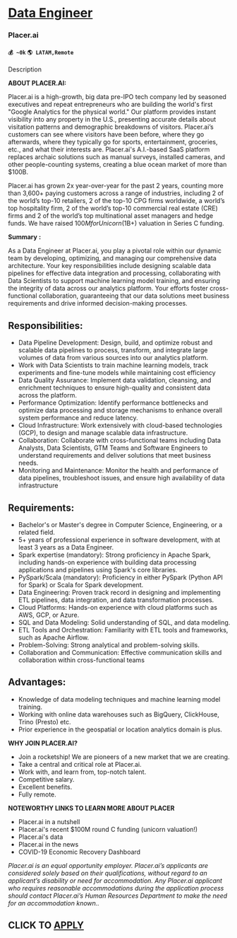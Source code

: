 # [Data Engineer](https://www.remotewlb.com/apply/data-engineer-70021)  
### Placer.ai  
#### `💰 ~0k` `🌎 LATAM,Remote`  

Description

**ABOUT PLACER.AI:**

Placer.ai is a high-growth, big data pre-IPO tech company led by seasoned executives and repeat entrepreneurs who are building the world's first "Google Analytics for the physical world." Our platform provides instant visibility into any property in the U.S., presenting accurate details about visitation patterns and demographic breakdowns of visitors. Placer.ai’s customers can see where visitors have been before, where they go afterwards, where they typically go for sports, entertainment, groceries, etc., and what their interests are. Placer.ai's A.I.-based SaaS platform replaces archaic solutions such as manual surveys, installed cameras, and other people-counting systems, creating a blue ocean market of more than $100B.

Placer.ai has grown 2x year-over-year for the past 2 years, counting more than 3,600+ paying customers across a range of industries, including 2 of the world’s top-10 retailers, 2 of the top-10 CPG firms worldwide, a world’s top hospitality firm, 2 of the world’s top-10 commercial real estate (CRE) firms and 2 of the world’s top multinational asset managers and hedge funds. We have raised $100M for Unicorn ($1B+) valuation in Series C funding.

**Summary** **:**

As a Data Engineer at Placer.ai, you play a pivotal role within our dynamic team by developing, optimizing, and managing our comprehensive data architecture. Your key responsibilities include designing scalable data pipelines for effective data integration and processing, collaborating with Data Scientists to support machine learning model training, and ensuring the integrity of data across our analytics platform. Your efforts foster cross-functional collaboration, guaranteeing that our data solutions meet business requirements and drive informed decision-making processes.

## Responsibilities:

  * Data Pipeline Development: Design, build, and optimize robust and scalable data pipelines to process, transform, and integrate large volumes of data from various sources into our analytics platform.
  * Work with Data Scientists to train machine learning models, track experiments and fine-tune models while maintaining cost efficiency
  * Data Quality Assurance: Implement data validation, cleansing, and enrichment techniques to ensure high-quality and consistent data across the platform.
  * Performance Optimization: Identify performance bottlenecks and optimize data processing and storage mechanisms to enhance overall system performance and reduce latency.
  * Cloud Infrastructure: Work extensively with cloud-based technologies (GCP), to design and manage scalable data infrastructure.
  * Collaboration: Collaborate with cross-functional teams including Data Analysts, Data Scientists, GTM Teams and Software Engineers to understand requirements and deliver solutions that meet business needs.
  * Monitoring and Maintenance: Monitor the health and performance of data pipelines, troubleshoot issues, and ensure high availability of data infrastructure

## Requirements:

  * Bachelor's or Master's degree in Computer Science, Engineering, or a related field.
  * 5+ years of professional experience in software development, with at least 3 years as a Data Engineer.
  * Spark expertise (mandatory): Strong proficiency in Apache Spark, including hands-on experience with building data processing applications and pipelines using Spark's core libraries.
  * PySpark/Scala (mandatory): Proficiency in either PySpark (Python API for Spark) or Scala for Spark development.
  * Data Engineering: Proven track record in designing and implementing ETL pipelines, data integration, and data transformation processes.
  * Cloud Platforms: Hands-on experience with cloud platforms such as AWS, GCP, or Azure.
  * SQL and Data Modeling: Solid understanding of SQL, and data modeling.
  * ETL Tools and Orchestration: Familiarity with ETL tools and frameworks, such as Apache Airflow.
  * Problem-Solving: Strong analytical and problem-solving skills.
  * Collaboration and Communication: Effective communication skills and collaboration within cross-functional teams

## Advantages:

  * Knowledge of data modeling techniques and machine learning model training.
  * Working with online data warehouses such as BigQuery, ClickHouse, Trino (Presto) etc.
  * Prior experience in the geospatial or location analytics domain is plus.

**WHY JOIN PLACER.AI?**

  * Join a rocketship! We are pioneers of a new market that we are creating.
  * Take a central and critical role at Placer.ai.
  * Work with, and learn from, top-notch talent.
  * Competitive salary.
  * Excellent benefits.
  * Fully remote.

**NOTEWORTHY LINKS TO LEARN MORE ABOUT PLACER**

  * Placer.ai in a nutshell
  * Placer.ai's recent $100M round C funding (unicorn valuation!)
  * Placer.ai's data
  * Placer.ai in the news
  * COVID-19 Economic Recovery Dashboard

_Placer.ai is an equal opportunity employer. Placer.ai’s applicants are considered solely based on their qualifications, without regard to an applicant’s disability or need for accommodation. Any Placer.ai applicant who requires reasonable accommodations during the application process should contact Placer.ai’s Human Resources Department to make the need for an accommodation known.._

  
## CLICK TO [APPLY](https://www.remotewlb.com/apply/data-engineer-70021)

